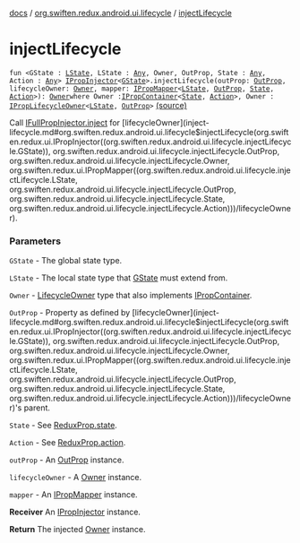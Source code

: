 [docs](../index.md) / [org.swiften.redux.android.ui.lifecycle](index.md) / [injectLifecycle](./inject-lifecycle.md)

# injectLifecycle

`fun <GState : `[`LState`](inject-lifecycle.md#LState)`, LState : `[`Any`](https://kotlinlang.org/api/latest/jvm/stdlib/kotlin/-any/index.html)`, Owner, OutProp, State : `[`Any`](https://kotlinlang.org/api/latest/jvm/stdlib/kotlin/-any/index.html)`, Action : `[`Any`](https://kotlinlang.org/api/latest/jvm/stdlib/kotlin/-any/index.html)`> `[`IPropInjector`](../org.swiften.redux.ui/-i-prop-injector/index.md)`<`[`GState`](inject-lifecycle.md#GState)`>.injectLifecycle(outProp: `[`OutProp`](inject-lifecycle.md#OutProp)`, lifecycleOwner: `[`Owner`](inject-lifecycle.md#Owner)`, mapper: `[`IPropMapper`](../org.swiften.redux.ui/-i-prop-mapper.md)`<`[`LState`](inject-lifecycle.md#LState)`, `[`OutProp`](inject-lifecycle.md#OutProp)`, `[`State`](inject-lifecycle.md#State)`, `[`Action`](inject-lifecycle.md#Action)`>): `[`Owner`](inject-lifecycle.md#Owner)` where Owner : `[`IPropContainer`](../org.swiften.redux.ui/-i-prop-container/index.md)`<`[`State`](inject-lifecycle.md#State)`, `[`Action`](inject-lifecycle.md#Action)`>, Owner : `[`IPropLifecycleOwner`](../org.swiften.redux.ui/-i-prop-lifecycle-owner/index.md)`<`[`LState`](inject-lifecycle.md#LState)`, `[`OutProp`](inject-lifecycle.md#OutProp)`>` [(source)](https://github.com/protoman92/KotlinRedux/tree/master/android/android-lifecycle/src/main/java/org/swiften/redux/android/ui/lifecycle/AndroidLifecycle.kt#L98)

Call [IFullPropInjector.inject](../org.swiften.redux.ui/-i-prop-injector/inject.md) for [lifecycleOwner](inject-lifecycle.md#org.swiften.redux.android.ui.lifecycle$injectLifecycle(org.swiften.redux.ui.IPropInjector((org.swiften.redux.android.ui.lifecycle.injectLifecycle.GState)), org.swiften.redux.android.ui.lifecycle.injectLifecycle.OutProp, org.swiften.redux.android.ui.lifecycle.injectLifecycle.Owner, org.swiften.redux.ui.IPropMapper((org.swiften.redux.android.ui.lifecycle.injectLifecycle.LState, org.swiften.redux.android.ui.lifecycle.injectLifecycle.OutProp, org.swiften.redux.android.ui.lifecycle.injectLifecycle.State, org.swiften.redux.android.ui.lifecycle.injectLifecycle.Action)))/lifecycleOwner).

### Parameters

`GState` - The global state type.

`LState` - The local state type that [GState](inject-lifecycle.md#GState) must extend from.

`Owner` - [LifecycleOwner](#) type that also implements [IPropContainer](../org.swiften.redux.ui/-i-prop-container/index.md).

`OutProp` - Property as defined by [lifecycleOwner](inject-lifecycle.md#org.swiften.redux.android.ui.lifecycle$injectLifecycle(org.swiften.redux.ui.IPropInjector((org.swiften.redux.android.ui.lifecycle.injectLifecycle.GState)), org.swiften.redux.android.ui.lifecycle.injectLifecycle.OutProp, org.swiften.redux.android.ui.lifecycle.injectLifecycle.Owner, org.swiften.redux.ui.IPropMapper((org.swiften.redux.android.ui.lifecycle.injectLifecycle.LState, org.swiften.redux.android.ui.lifecycle.injectLifecycle.OutProp, org.swiften.redux.android.ui.lifecycle.injectLifecycle.State, org.swiften.redux.android.ui.lifecycle.injectLifecycle.Action)))/lifecycleOwner)'s parent.

`State` - See [ReduxProp.state](../org.swiften.redux.ui/-redux-prop/state.md).

`Action` - See [ReduxProp.action](../org.swiften.redux.ui/-redux-prop/action.md).

`outProp` - An [OutProp](inject-lifecycle.md#OutProp) instance.

`lifecycleOwner` - A [Owner](inject-lifecycle.md#Owner) instance.

`mapper` - An [IPropMapper](../org.swiften.redux.ui/-i-prop-mapper.md) instance.

**Receiver**
An [IPropInjector](../org.swiften.redux.ui/-i-prop-injector/index.md) instance.

**Return**
The injected [Owner](inject-lifecycle.md#Owner) instance.

